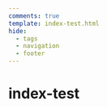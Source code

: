 ```yaml
---
comments: true
template: index-test.html
hide:
  - tags
  - navigation
  - footer
---
```


# index-test
